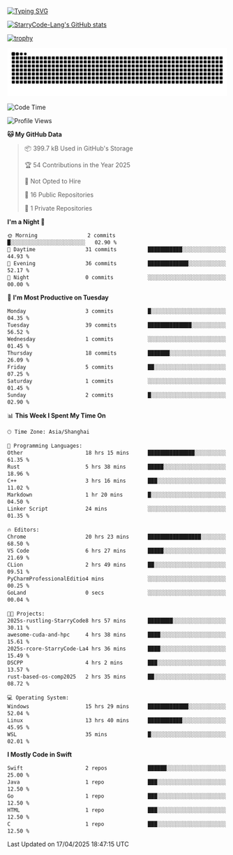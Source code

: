 ## 
<a href="https://git.io/typing-svg"><img src="https://readme-typing-svg.herokuapp.com?font=Zhi+Mang+Xing&size=50&duration=3000&pause=1000&color=F1F700&center=true&vCenter=true&width=700&height=70&lines=%E6%88%91%E4%BB%AC%E4%B8%8D%E8%BF%87%E6%98%AF%E5%AE%87%E5%AE%99%E4%B8%AD%E7%9A%84%E5%B0%98%E5%9F%83;%E4%BD%86%E6%88%91%E4%BB%AC%E4%BD%A9%E6%88%B4%E7%9D%80%E7%9A%84%E5%8D%B4%E6%98%AF%E7%92%80%E7%92%A8%E7%9A%84%E6%98%9F%E8%BE%B0" alt="Typing SVG" /></a>

<!--
**StarryCode-Lang/StarryCode-Lang** is a ✨ _special_ ✨ repository because its `README.md` (this file) appears on your GitHub profile.

Here are some ideas to get you started:

- 🔭 I’m currently working on ...
- 🌱 I’m currently learning ...
- 👯 I’m looking to collaborate on ...
- 🤔 I’m looking for help with ...
- 💬 Ask me about ...
- 📫 How to reach me: ...
- 😄 Pronouns: ...
- ⚡ Fun fact: ...
-->

<!--GitHub 统计卡片-->
[![StarryCode-Lang's GitHub stats](https://github-readme-stats.vercel.app/api?username=StarryCode-Lang&hide=stars,contribs&show_icons=true&theme=nightowl)](https://github.com/anuraghazra/github-readme-stats)

<!--奖杯-->
[![trophy](https://github-profile-trophy.vercel.app/?username=StarryCode-Lang&row=1&margin-w=10&theme=dark_lover)](https://github.com/ryo-ma/github-profile-trophy)

<picture>
  <source media="(prefers-color-scheme: dark)" srcset="https://raw.githubusercontent.com/StarryCode-Lang/StarryCode-Lang/output/github-contribution-grid-snake-dark.svg">
  <source media="(prefers-color-scheme: light)" srcset="https://raw.githubusercontent.com/StarryCode-Lang/StarryCode-Lang/output/github-contribution-grid-snake.svg">
  <img alt="github contribution grid snake animation" src="https://raw.githubusercontent.com/StarryCode-Lang/StarryCode-Lang/output/github-contribution-grid-snake.svg">
</picture>


<!--START_SECTION:waka-->
![Code Time](http://img.shields.io/badge/Code%20Time-37%20hrs%2020%20mins-blue)

![Profile Views](http://img.shields.io/badge/Profile%20Views-219-blue)

**🐱 My GitHub Data** 

> 📦 399.7 kB Used in GitHub's Storage 
 > 
> 🏆 54 Contributions in the Year 2025
 > 
> 🚫 Not Opted to Hire
 > 
> 📜 16 Public Repositories 
 > 
> 🔑 1 Private Repositories 
 > 
**I'm a Night 🦉** 

```text
🌞 Morning                2 commits           █░░░░░░░░░░░░░░░░░░░░░░░░   02.90 % 
🌆 Daytime                31 commits          ███████████░░░░░░░░░░░░░░   44.93 % 
🌃 Evening                36 commits          █████████████░░░░░░░░░░░░   52.17 % 
🌙 Night                  0 commits           ░░░░░░░░░░░░░░░░░░░░░░░░░   00.00 % 
```
📅 **I'm Most Productive on Tuesday** 

```text
Monday                   3 commits           █░░░░░░░░░░░░░░░░░░░░░░░░   04.35 % 
Tuesday                  39 commits          ██████████████░░░░░░░░░░░   56.52 % 
Wednesday                1 commits           ░░░░░░░░░░░░░░░░░░░░░░░░░   01.45 % 
Thursday                 18 commits          ███████░░░░░░░░░░░░░░░░░░   26.09 % 
Friday                   5 commits           ██░░░░░░░░░░░░░░░░░░░░░░░   07.25 % 
Saturday                 1 commits           ░░░░░░░░░░░░░░░░░░░░░░░░░   01.45 % 
Sunday                   2 commits           █░░░░░░░░░░░░░░░░░░░░░░░░   02.90 % 
```


📊 **This Week I Spent My Time On** 

```text
🕑︎ Time Zone: Asia/Shanghai

💬 Programming Languages: 
Other                    18 hrs 15 mins      ███████████████░░░░░░░░░░   61.35 % 
Rust                     5 hrs 38 mins       █████░░░░░░░░░░░░░░░░░░░░   18.96 % 
C++                      3 hrs 16 mins       ███░░░░░░░░░░░░░░░░░░░░░░   11.02 % 
Markdown                 1 hr 20 mins        █░░░░░░░░░░░░░░░░░░░░░░░░   04.50 % 
Linker Script            24 mins             ░░░░░░░░░░░░░░░░░░░░░░░░░   01.35 % 

🔥 Editors: 
Chrome                   20 hrs 23 mins      █████████████████░░░░░░░░   68.50 % 
VS Code                  6 hrs 27 mins       █████░░░░░░░░░░░░░░░░░░░░   21.69 % 
CLion                    2 hrs 49 mins       ██░░░░░░░░░░░░░░░░░░░░░░░   09.51 % 
PyCharmProfessionalEditio4 mins              ░░░░░░░░░░░░░░░░░░░░░░░░░   00.25 % 
GoLand                   0 secs              ░░░░░░░░░░░░░░░░░░░░░░░░░   00.04 % 

🐱‍💻 Projects: 
2025s-rustling-StarryCode8 hrs 57 mins       ████████░░░░░░░░░░░░░░░░░   30.11 % 
awesome-cuda-and-hpc     4 hrs 38 mins       ████░░░░░░░░░░░░░░░░░░░░░   15.61 % 
2025s-rcore-StarryCode-La4 hrs 36 mins       ████░░░░░░░░░░░░░░░░░░░░░   15.49 % 
DSCPP                    4 hrs 2 mins        ███░░░░░░░░░░░░░░░░░░░░░░   13.57 % 
rust-based-os-comp2025   2 hrs 35 mins       ██░░░░░░░░░░░░░░░░░░░░░░░   08.72 % 

💻 Operating System: 
Windows                  15 hrs 29 mins      █████████████░░░░░░░░░░░░   52.04 % 
Linux                    13 hrs 40 mins      ███████████░░░░░░░░░░░░░░   45.95 % 
WSL                      35 mins             █░░░░░░░░░░░░░░░░░░░░░░░░   02.01 % 
```

**I Mostly Code in Swift** 

```text
Swift                    2 repos             ██████░░░░░░░░░░░░░░░░░░░   25.00 % 
Java                     1 repo              ███░░░░░░░░░░░░░░░░░░░░░░   12.50 % 
Go                       1 repo              ███░░░░░░░░░░░░░░░░░░░░░░   12.50 % 
HTML                     1 repo              ███░░░░░░░░░░░░░░░░░░░░░░   12.50 % 
C                        1 repo              ███░░░░░░░░░░░░░░░░░░░░░░   12.50 % 
```




 Last Updated on 17/04/2025 18:47:15 UTC
<!--END_SECTION:waka-->

